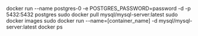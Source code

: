 docker run --name postgres-0 -e POSTGRES_PASSWORD=password -d -p 5432:5432 postgres
sudo docker pull mysql/mysql-server:latest
sudo docker images
sudo docker run --name=[container_name] -d mysql/mysql-server:latest
docker ps
